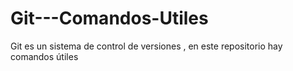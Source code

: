 # Git---Comandos-Utiles
Git es un sistema de control de versiones , en este repositorio hay comandos útiles
